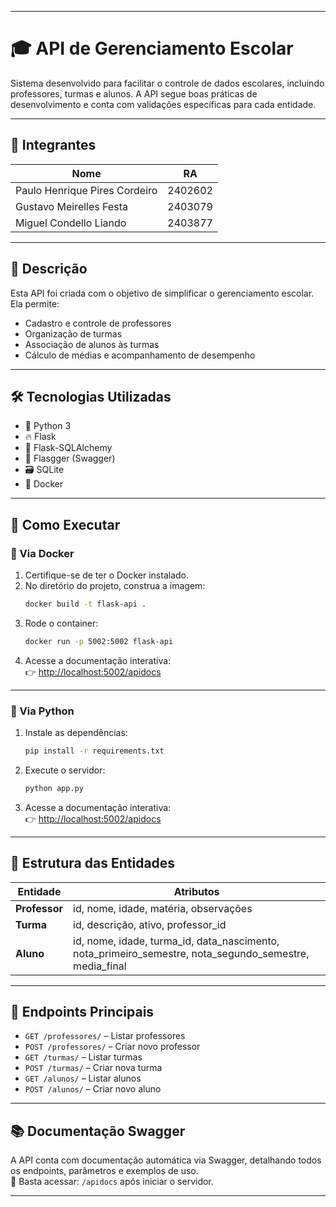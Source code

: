 
---

# 🎓 API de Gerenciamento Escolar

Sistema desenvolvido para facilitar o controle de dados escolares, incluindo professores, turmas e alunos. A API segue boas práticas de desenvolvimento e conta com validações específicas para cada entidade.

---

## 👥 Integrantes

| Nome                          | RA      |
|-------------------------------|---------|
| Paulo Henrique Pires Cordeiro | 2402602 |
| Gustavo Meirelles Festa       | 2403079 |
| Miguel Condello Liando        | 2403877 |

---

## 📘 Descrição

Esta API foi criada com o objetivo de simplificar o gerenciamento escolar. Ela permite:

- Cadastro e controle de professores
- Organização de turmas
- Associação de alunos às turmas
- Cálculo de médias e acompanhamento de desempenho

---

## 🛠️ Tecnologias Utilizadas

- 🐍 Python 3  
- 🔥 Flask  
- 🧮 Flask-SQLAlchemy  
- 📘 Flasgger (Swagger)  
- 🗃️ SQLite  
- 🐳 Docker  

---

## 🚀 Como Executar

### 🐳 Via Docker

1. Certifique-se de ter o Docker instalado.
2. No diretório do projeto, construa a imagem:
   ```bash
   docker build -t flask-api .
   ```
3. Rode o container:
   ```bash
   docker run -p 5002:5002 flask-api
   ```
4. Acesse a documentação interativa:  
   👉 [http://localhost:5002/apidocs](http://localhost:5002/apidocs)

---

### 🐍 Via Python

1. Instale as dependências:
   ```bash
   pip install -r requirements.txt
   ```
2. Execute o servidor:
   ```bash
   python app.py
   ```
3. Acesse a documentação interativa:  
   👉 [http://localhost:5002/apidocs](http://localhost:5002/apidocs)

---

## 🧩 Estrutura das Entidades

| Entidade   | Atributos |
|------------|-----------|
| **Professor** | id, nome, idade, matéria, observações |
| **Turma**     | id, descrição, ativo, professor_id |
| **Aluno**     | id, nome, idade, turma_id, data_nascimento, nota_primeiro_semestre, nota_segundo_semestre, media_final |

---

## 🔗 Endpoints Principais

- `GET /professores/` – Listar professores  
- `POST /professores/` – Criar novo professor  
- `GET /turmas/` – Listar turmas  
- `POST /turmas/` – Criar nova turma  
- `GET /alunos/` – Listar alunos  
- `POST /alunos/` – Criar novo aluno  

---

## 📚 Documentação Swagger

A API conta com documentação automática via Swagger, detalhando todos os endpoints, parâmetros e exemplos de uso.  
📍 Basta acessar: `/apidocs` após iniciar o servidor.

---
